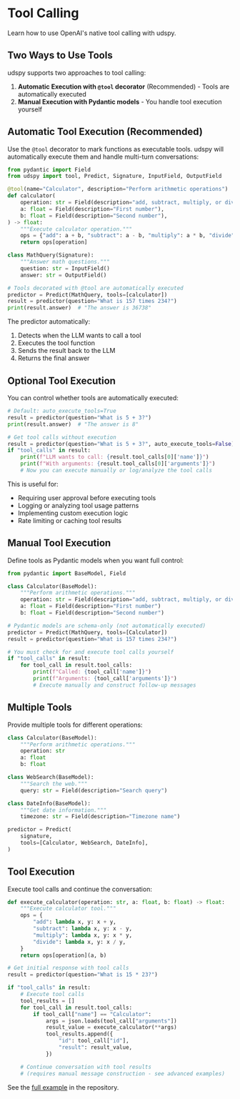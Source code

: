 # Tool Calling

Learn how to use OpenAI's native tool calling with udspy.

## Two Ways to Use Tools

udspy supports two approaches to tool calling:

1. **Automatic Execution with `@tool` decorator** (Recommended) - Tools are automatically executed
2. **Manual Execution with Pydantic models** - You handle tool execution yourself

## Automatic Tool Execution (Recommended)

Use the `@tool` decorator to mark functions as executable tools. udspy will automatically execute them and handle multi-turn conversations:

```python
from pydantic import Field
from udspy import tool, Predict, Signature, InputField, OutputField

@tool(name="Calculator", description="Perform arithmetic operations")
def calculator(
    operation: str = Field(description="add, subtract, multiply, or divide"),
    a: float = Field(description="First number"),
    b: float = Field(description="Second number"),
) -> float:
    """Execute calculator operation."""
    ops = {"add": a + b, "subtract": a - b, "multiply": a * b, "divide": a / b}
    return ops[operation]

class MathQuery(Signature):
    """Answer math questions."""
    question: str = InputField()
    answer: str = OutputField()

# Tools decorated with @tool are automatically executed
predictor = Predict(MathQuery, tools=[calculator])
result = predictor(question="What is 157 times 234?")
print(result.answer)  # "The answer is 36738"
```

The predictor automatically:
1. Detects when the LLM wants to call a tool
2. Executes the tool function
3. Sends the result back to the LLM
4. Returns the final answer

## Optional Tool Execution

You can control whether tools are automatically executed:

```python
# Default: auto_execute_tools=True
result = predictor(question="What is 5 + 3?")
print(result.answer)  # "The answer is 8"

# Get tool calls without execution
result = predictor(question="What is 5 + 3?", auto_execute_tools=False)
if "tool_calls" in result:
    print(f"LLM wants to call: {result.tool_calls[0]['name']}")
    print(f"With arguments: {result.tool_calls[0]['arguments']}")
    # Now you can execute manually or log/analyze the tool calls
```

This is useful for:
- Requiring user approval before executing tools
- Logging or analyzing tool usage patterns
- Implementing custom execution logic
- Rate limiting or caching tool results

## Manual Tool Execution

Define tools as Pydantic models when you want full control:

```python
from pydantic import BaseModel, Field

class Calculator(BaseModel):
    """Perform arithmetic operations."""
    operation: str = Field(description="add, subtract, multiply, or divide")
    a: float = Field(description="First number")
    b: float = Field(description="Second number")

# Pydantic models are schema-only (not automatically executed)
predictor = Predict(MathQuery, tools=[Calculator])
result = predictor(question="What is 157 times 234?")

# You must check for and execute tool calls yourself
if "tool_calls" in result:
    for tool_call in result.tool_calls:
        print(f"Called: {tool_call['name']}")
        print(f"Arguments: {tool_call['arguments']}")
        # Execute manually and construct follow-up messages
```

## Multiple Tools

Provide multiple tools for different operations:

```python
class Calculator(BaseModel):
    """Perform arithmetic operations."""
    operation: str
    a: float
    b: float

class WebSearch(BaseModel):
    """Search the web."""
    query: str = Field(description="Search query")

class DateInfo(BaseModel):
    """Get date information."""
    timezone: str = Field(description="Timezone name")

predictor = Predict(
    signature,
    tools=[Calculator, WebSearch, DateInfo],
)
```

## Tool Execution

Execute tool calls and continue the conversation:

```python
def execute_calculator(operation: str, a: float, b: float) -> float:
    """Execute calculator tool."""
    ops = {
        "add": lambda x, y: x + y,
        "subtract": lambda x, y: x - y,
        "multiply": lambda x, y: x * y,
        "divide": lambda x, y: x / y,
    }
    return ops[operation](a, b)

# Get initial response with tool calls
result = predictor(question="What is 15 * 23?")

if "tool_calls" in result:
    # Execute tool calls
    tool_results = []
    for tool_call in result.tool_calls:
        if tool_call["name"] == "Calculator":
            args = json.loads(tool_call["arguments"])
            result_value = execute_calculator(**args)
            tool_results.append({
                "id": tool_call["id"],
                "result": result_value,
            })

    # Continue conversation with tool results
    # (requires manual message construction - see advanced examples)
```

See the [full example](https://github.com/silvestrid/udspy/blob/main/examples/tool_calling.py) in the repository.
